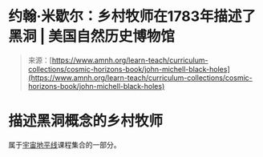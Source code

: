 <!--yml

category: 未分类

日期：2024年05月27日 14:47:24

-->

# 约翰·米歇尔：乡村牧师在1783年描述了黑洞 | 美国自然历史博物馆

> 来源：[https://www.amnh.org/learn-teach/curriculum-collections/cosmic-horizons-book/john-michell-black-holes](https://www.amnh.org/learn-teach/curriculum-collections/cosmic-horizons-book/john-michell-black-holes)

# 描述黑洞概念的乡村牧师

属于[宇宙地平线](/learn-teach/curriculum-collections/cosmic-horizons-book)课程集合的一部分。
